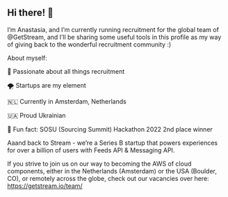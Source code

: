 ## Hi there! 👋

I’m Anastasia, and I’m currently running recruitment for the global team of @GetStream, and I’ll be sharing some useful tools in this profile as my way of giving back to the wonderful recruitment community :)

About myself: 

🦄 Passionate about all things recruitment 

🌪 Startups are my element 

🇳🇱 Currently in Amsterdam, Netherlands 

🇺🇦 Proud Ukrainian

🥈 Fun fact: SOSU (Sourcing Summit) Hackathon 2022 2nd place winner 

Aaand back to Stream - we’re a Series B startup that powers experiences for over a billion of users with Feeds API & Messaging API.

If you strive to join us on our way to becoming the AWS of cloud components, either in the Netherlands (Amsterdam) or the USA (Boulder, CO), or remotely across the globe, check out our vacancies over here: https://getstream.io/team/
